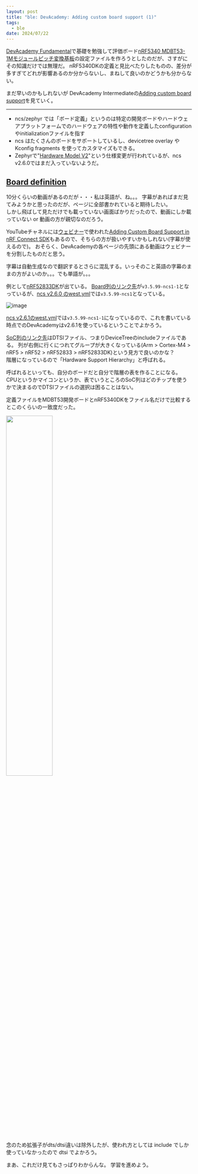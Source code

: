 ```yaml
---
layout: post
title: "ble: DevAcademy: Adding custom board support (1)"
tags:
  - ble
date: 2024/07/22
---
```


[DevAcademy Fundamental](https://academy.nordicsemi.com/courses/nrf-connect-sdk-fundamentals/)で基礎を勉強して評価ボード[nRF5340 MDBT53-1Mモジュールピッチ変換基板](https://www.switch-science.com/products/8658)の設定ファイルを作ろうとしたのだが、さすがにその知識だけでは無理だ。
nRF5340DKの定義と見比べたりしたものの、差分が多すぎてどれが影響あるのか分からないし、まねして良いのかどうかも分からない。

まだ早いのかもしれないが DevAcademy Intermediateの[Adding custom board support](https://academy.nordicsemi.com/courses/nrf-connect-sdk-intermediate/lessons/lesson-3-adding-custom-board-support/)を見ていく。

----

* ncs/zephyr では「ボード定義」というのは特定の開発ボードやハードウェアプラットフォームでのハードウェアの特性や動作を定義したconfigurationやinitializationファイルを指す
* ncs はたくさんのボードをサポートしているし、devicetree overlay や Kconfig fragments を使ってカスタマイズもできる。
* Zephyrで"[Hardware Model V2](https://github.com/zephyrproject-rtos/zephyr/issues/69546)"という仕様変更が行われているが、ncs v2.6.0ではまだ入っていないようだ。

## [Board definition](https://academy.nordicsemi.com/courses/nrf-connect-sdk-intermediate/lessons/lesson-3-adding-custom-board-support/topic/board-definition/)

10分くらいの動画があるのだが・・・私は英語が、ね。。。
字幕があればまだ見てみようかと思ったのだが、ページに全部書かれていると期待したい。  
しかし飛ばして見ただけでも載っていない画面ばかりだったので、動画にしか載っていない or 動画の方が親切なのだろう。

YouTubeチャネルには[ウェビナー](https://view-su3.highspot.com/viewer/653a5c88991f1996435e1672)で使われた[Adding Custom Board Support in nRF Connect SDK](https://www.youtube.com/watch?v=V_dVKgWKILM)もあるので、そちらの方が扱いやすいかもしれない(字幕が使えるので)。
おそらく、DevAcademyの各ページの先頭にある動画はウェビナーを分割したものだと思う。

字幕は自動生成なので翻訳するとさらに混乱する。いっそのこと英語の字幕のままの方がよいのか。。。でも単語が。。。

例として[nRF52833DK](https://www.nordicsemi.com/Products/Development-hardware/nRF52833-DK)が出ている。
[Board列のリンク先](https://github.com/nrfconnect/sdk-zephyr/tree/v3.5.99-ncs1-1/boards/arm/nrf52833dk_nrf52833)が`v3.5.99-ncs1-1`となっているが、[ncs v2.6.0 のwest.yml](https://github.com/nrfconnect/sdk-nrf/blob/v2.6.0/west.yml#L63-L64)では`v3.5.99-ncs1`となっている。

![image](20240722a-1.png)

[ncs v2.6.1のwest.yml](https://github.com/nrfconnect/sdk-nrf/blob/v2.6.1/west.yml#L63-L64)では`v3.5.99-ncs1-1`になっているので、これを書いている時点でのDevAcademyはv2.6.1を使っているということでよかろう。

[SoC列のリンク先](https://github.com/nrfconnect/sdk-zephyr/blob/main/dts/arm/nordic/nrf52833.dtsi)はDTSIファイル、つまりDeviceTreeのincludeファイルである。
列が右側に行くにつれてグループが大きくなっている(Arm > Cortex-M4 > nRF5 > nRF52 > nRF52833 > nRF52833DK)という見方で良いのかな？  
階層になっているので「Hardware Support Hierarchy」と呼ばれる。

呼ばれるといっても、自分のボードだと自分で階層の表を作ることになる。
CPUというかマイコンというか、表でいうところのSoC列はどのチップを使うかで決まるのでDTSIファイルの選択は困ることはない。

定義ファイルをMDBT53開発ボードとnRF5340DKをファイル名だけで比較するとこのくらいの一致度だった。

<a href="./20240722a-3.png"><img src="./20240722a-3.png" width="50%" /></a>

念のため拡張子がdts/dtsi違いは除外したが、使われ方としては include でしか使っていなかったので dtsi でよかろう。

まあ、これだけ見てもさっぱりわからんな。
学習を進めよう。
